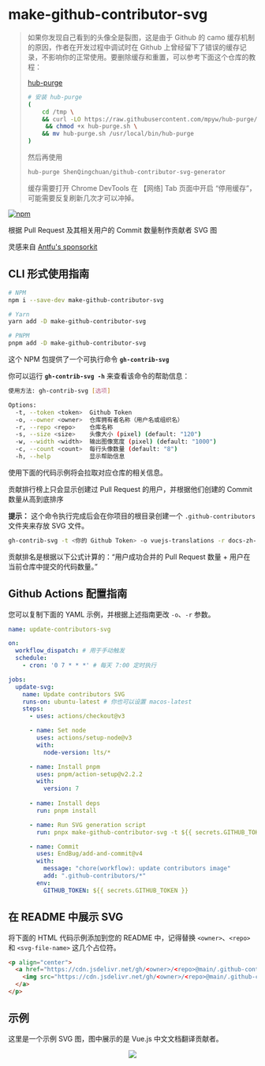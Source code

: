 # make-github-contributor-svg

> 如果你发现自己看到的头像全是裂图，这是由于 Github 的 camo 缓存机制的原因，作者在开发过程中调试时在 Github 上曾经留下了错误的缓存记录，不影响你的正常使用。要删除缓存和重置，可以参考下面这个仓库的教程：
> 
> [hub-purge](https://github.com/mpyw/hub-purge)
> 
> ```bash
> # 安装 hub-purge
> (
>     cd /tmp \
>     && curl -LO https://raw.githubusercontent.com/mpyw/hub-purge/master/hub-purge.sh \
>      && chmod +x hub-purge.sh \
>     && mv hub-purge.sh /usr/local/bin/hub-purge
> )
> ```
> 
> 然后再使用 
> 
> ```bash
> hub-purge ShenQingchuan/github-contributor-svg-generator
> ```
> 
> 缓存需要打开 Chrome DevTools 在 【网络] Tab 页面中开启 “停用缓存”，可能需要反复刷新几次才可以冲掉。

[![npm](https://img.shields.io/npm/v/make-github-contributor-svg.svg)](https://npmjs.com/package/make-github-contributor-svg)

根据 Pull Request 及其相关用户的 Commit 数量制作贡献者 SVG 图

灵感来自 [Antfu's sponsorkit](https://github.com/antfu/sponsorkit)

## CLI 形式使用指南

```bash
# NPM
npm i --save-dev make-github-contributor-svg

# Yarn
yarn add -D make-github-contributor-svg

# PNPM
pnpm add -D make-github-contributor-svg
```

这个 NPM 包提供了一个可执行命令 **`gh-contrib-svg`**

你可以运行 **`gh-contrib-svg -h`** 来查看该命令的帮助信息：

```bash
使用方法: gh-contrib-svg [选项]

Options:
  -t, --token <token>  Github Token
  -o, --owner <owner>  仓库拥有者名称（用户名或组织名）
  -r, --repo <repo>    仓库名称
  -s, --size <size>    头像大小 (pixel) (default: "120")
  -w, --width <width>  输出图像宽度 (pixel) (default: "1000")
  -c, --count <count>  每行头像数量 (default: "8")
  -h, --help           显示帮助信息
```

使用下面的代码示例将会拉取对应仓库的相关信息。

贡献排行榜上只会显示创建过 Pull Request 的用户，并根据他们创建的 Commit 数量从高到底排序

**提示：** 这个命令执行完成后会在你项目的根目录创建一个 `.github-contributors` 文件夹来存放 SVG 文件。

```bash
gh-contrib-svg -t <你的 Github Token> -o vuejs-translations -r docs-zh-cn
```

贡献排名是根据以下公式计算的：“用户成功合并的 Pull Request 数量 + 用户在当前仓库中提交的代码数量。”

## Github Actions 配置指南

您可以复制下面的 YAML 示例，并根据上述指南更改 `-o`、`-r` 参数。

```yaml
name: update-contributors-svg

on:
  workflow_dispatch: # 用于手动触发
  schedule:
    - cron: '0 7 * * *' # 每天 7:00 定时执行

jobs:
  update-svg:
    name: Update contributors SVG
    runs-on: ubuntu-latest # 你也可以设置 macos-latest
    steps:
      - uses: actions/checkout@v3

      - name: Set node
        uses: actions/setup-node@v3
        with:
          node-version: lts/*

      - name: Install pnpm
        uses: pnpm/action-setup@v2.2.2
        with:
          version: 7
      
      - name: Install deps
        run: pnpm install

      - name: Run SVG generation script
        run: pnpx make-github-contributor-svg -t ${{ secrets.GITHUB_TOKEN }} -o vuejs-translations -r docs-zh-cn

      - name: Commit
        uses: EndBug/add-and-commit@v4
        with:
          message: "chore(workflow): update contributors image"
          add: ".github-contributors/*"
        env:
          GITHUB_TOKEN: ${{ secrets.GITHUB_TOKEN }}
```

## 在 README 中展示 SVG

将下面的 HTML 代码示例添加到您的 README 中，记得替换 `<owner>`、`<repo>` 和 `<svg-file-name>` 这几个占位符。

```markdown
<p align="center">
  <a href="https://cdn.jsdelivr.net/gh/<owner>/<repo>@main/.github-contributors/<svg-file-name>.svg">
    <img src="https://cdn.jsdelivr.net/gh/<owner>/<repo>@main/.github-contributors/<svg-file-name>.svg" />
  </a>
</p>
```

## 示例

这里是一个示例 SVG 图，图中展示的是 Vue.js 中文文档翻译贡献者。

<p align="center">
  <a href="https://cdn.jsdelivr.net/gh/ShenQingchuan/github-contributor-svg-generator@main/.github-contributors/vuejs-translations_docs-zh-cn.svg">
    <img src="https://cdn.jsdelivr.net/gh/ShenQingchuan/github-contributor-svg-generator@main/.github-contributors/vuejs-translations_docs-zh-cn.svg" />
  </a>
</p>
